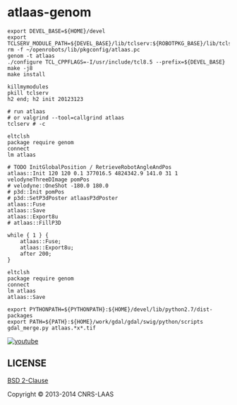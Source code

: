 atlaas-genom
============

```
export DEVEL_BASE=${HOME}/devel
export TCLSERV_MODULE_PATH=${DEVEL_BASE}/lib/tclserv:${ROBOTPKG_BASE}/lib/tclserv
rm -f ~/openrobots/lib/pkgconfig/atlaas.pc
genom -t atlaas
./configure TCL_CPPFLAGS=-I/usr/include/tcl8.5 --prefix=${DEVEL_BASE}
make -j8
make install

killmymodules
pkill tclserv
h2 end; h2 init 20123123

# run atlaas
# or valgrind --tool=callgrind atlaas
tclserv # -c

eltclsh
package require genom
connect
lm atlaas

# TODO InitGlobalPosition / RetrieveRobotAngleAndPos
atlaas::Init 120 120 0.1 377016.5 4824342.9 141.0 31 1 velodyneThreeDImage pomPos
# velodyne::OneShot -180.0 180.0
# p3d::Init pomPos
# p3d::SetP3dPoster atlaasP3dPoster
atlaas::Fuse
atlaas::Save
atlaas::Export8u
# atlaas::FillP3D

while { 1 } {
    atlaas::Fuse;
    atlaas::Export8u;
    after 200;
}

eltclsh
package require genom
connect
lm atlaas
atlaas::Save

export PYTHONPATH=${PYTHONPATH}:${HOME}/devel/lib/python2.7/dist-packages
export PATH=${PATH}:${HOME}/work/gdal/gdal/swig/python/scripts
gdal_merge.py atlaas.*x*.tif

```

[![youtube](https://i2.ytimg.com/vi/k1-6gbYnmMU/sddefault.jpg "youtube")](http://youtube.com/embed/k1-6gbYnmMU?rel=0)


LICENSE
-------

[BSD 2-Clause](http://opensource.org/licenses/BSD-2-Clause)

Copyright © 2013-2014 CNRS-LAAS

